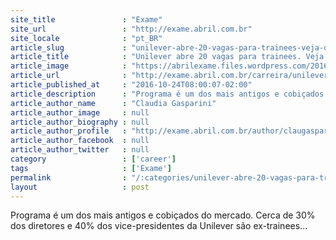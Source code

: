 ```yaml
---
site_title               : "Exame"
site_url                 : "http://exame.abril.com.br"
site_locale              : "pt_BR"
article_slug             : "unilever-abre-20-vagas-para-trainees-veja-o-perfil-desejado"
article_title            : "Unilever abre 20 vagas para trainees. Veja o perfil desejado"
article_image            : "https://abrilexame.files.wordpress.com/2016/09/size_960_16_9_img_188414.jpg?quality=70&strip=all&w=960"
article_url              : "http://exame.abril.com.br/carreira/unilever-abre-20-vagas-para-trainees-veja-o-perfil-desejado/"
article_published_at     : "2016-10-24T08:00:07-02:00"
article_description      : "Programa é um dos mais antigos e cobiçados do mercado. Cerca de 30% dos diretores e 40% dos vice-presidentes da Unilever são ex-trainees..."
article_author_name      : "Claudia Gasparini"
article_author_image     : null
article_author_biography : null
article_author_profile   : "http://exame.abril.com.br/author/claugasparini/"
article_author_facebook  : null
article_author_twitter   : null
category                 : ['career']
tags                     : ['Exame']
permalink                : "/:categories/unilever-abre-20-vagas-para-trainees-veja-o-perfil-desejado/"
layout                   : post
---
```


Programa é um dos mais antigos e cobiçados do mercado. Cerca de 30% dos diretores e 40% dos vice-presidentes da Unilever são ex-trainees...
